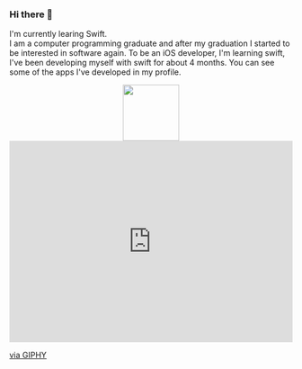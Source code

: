 ### Hi there 👋
  I'm currently learing Swift. <br>
  I am a computer programming graduate and after my graduation I started to be interested in software again.
  To be an iOS developer, I'm learning swift, I've been developing myself with swift for about 4 months. You can see some of the apps I've developed in my profile.

<div id="header" align="center">
  <img src="https://media.giphy.com/media/M9gbBd9nbDrOTu1Mqx/giphy.gif" width="100"/>
</div>
<div style="width:100%;height:0;padding-bottom:71%;position:relative;"><iframe src="https://giphy.com/embed/O2PhyxtkFwCtUO6nen" width="100%" height="100%" style="position:absolute" frameBorder="0" class="giphy-embed" allowFullScreen></iframe></div><p><a href="https://giphy.com/gifs/PLCnext-code-we-can-O2PhyxtkFwCtUO6nen">via GIPHY</a></p>

<!--
**myildirim48/myildirim48** is a ✨ _special_ ✨ repository because its `README.md` (this file) appears on your GitHub profile.

Here are some ideas to get you started:

- 🔭 I’m currently working on ...
- 🌱 I’m currently learning ...
- 👯 I’m looking to collaborate on ...
- 🤔 I’m looking for help with ...
- 💬 Ask me about ...
- 📫 How to reach me: ...
- 😄 Pronouns: ...
- ⚡ Fun fact: ...
-->



